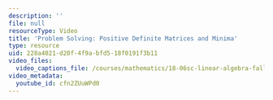 ```yaml
---
description: ''
file: null
resourceType: Video
title: 'Problem Solving: Positive Definite Matrices and Minima'
type: resource
uid: 228a4021-d20f-4f9a-bfd5-18f0191f3b11
video_files:
  video_captions_file: /courses/mathematics/18-06sc-linear-algebra-fall-2011/resource-index/problem-solving-positive-definite-matrices-and-minima/cfn2ZUuWPd0.vtt
video_metadata:
  youtube_id: cfn2ZUuWPd0
---
```

